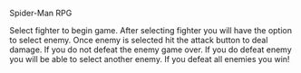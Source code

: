 Spider-Man RPG

Select fighter to begin game.
After selecting fighter you will have the option to select enemy.
Once enemy is selected hit the attack button to deal damage.
If you do not defeat the enemy game over.
If you do defeat enemy you will be able to select another enemy.
If you defeat all enemies you win!
